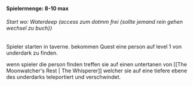 #### Spielermenge: 8-10 max
###### Start wo: Waterdeep (access zum dotmm frei {sollte jemand rein gehen wechsel zu buch})

Spieler starten in taverne. bekommen Quest eine person auf level 1 von underdark zu finden.

wenn spieler die person finden treffen sie auf einen untertanen von [[The Moonwatcher's Rest | The Whisperer]] welcher sie auf eine tiefere ebene des underdarks teleportiert und verschwindet.
